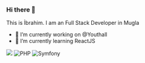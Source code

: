 ### Hi there 👋

This is İbrahim. I am an Full Stack Developer in Mugla

- 🔭 I’m currently working on @Youthall
- 🌱 I’m currently learning ReactJS

![](https://komarev.com/ghpvc/?username=ibrahimtuksal&color=green)
![PHP](https://img.shields.io/badge/PHP-7.4-blue?logo=php)
![Symfony](https://img.shields.io/badge/Symfony-5.4-black?logo=symfony)

